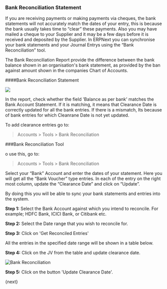 ### Bank Reconciliation Statement

If you are receiving payments or making payments via cheques, the bank statements will not accurately match the dates of your entry, this is because the bank usually takes time to “clear” these payments. Also you may have
mailed a cheque to your Supplier and it may be a few days before it is received and deposited by the Supplier. In ERPNext you can synchronise your bank statements and your Journal Entrys using the “Bank Reconciliation”
tool.

The Bank Reconciliation Report provide the difference between the bank balance shown in an organisation's bank statement, as provided by the ban against amount shown in the companies Chart of Accounts.

####Bank Reconciliation Statement

![]({{docs_base_url}}/assets/old_images/erpnext/bank-reconciliation-2.png)  

In the report, check whether the field 'Balance as per bank' matches the Bank Account Statement. If it is matching, it means that Clearance Date is correctly updated for all the bank entries. If there is a mismatch, Its because of bank entries for which Cleanrane Date is not yet updated.

To add clearance entries go to:

> Accounts > Tools > Bank Reconciliation

###Bank Reconciliation Tool

o use this, go to:

> Accounts > Tools > Bank Reconciliation

Select your “Bank” Account and enter the dates of your statement. Here you
will get all the “Bank Voucher” type entries. In each of the entry on the
right most column, update the “Clearance Date” and click on “Update”.

By doing this you will be able to sync your bank statements and entries into
the system.

__Step 1:__ Select the Bank Account against which you intend to reconcile. For
example; HDFC Bank, ICICI Bank, or Citibank etc.

__Step 2:__ Select the Date range that you wish to reconcile for.

__Step 3:__ Click on 'Get Reconciled Entries'

All the entries in the specified date range will be shown in a table below.

__Step 4:__ Click on the JV from the table and update clearance date.

<img class="screenshot" alt="Bank Reconciliation" src="{{docs_base_url}}/assets/img/accounts/bank-reconciliation.png">

__Step 5:__ Click on the button 'Update Clearance Date'.
 
{next}
